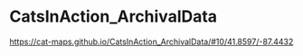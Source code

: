 # CatsInAction_ArchivalData
https://cat-maps.github.io/CatsInAction_ArchivalData/#10/41.8597/-87.4432
